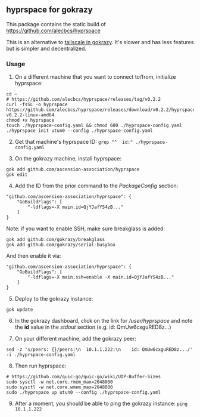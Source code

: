 ## hyprspace for gokrazy

This package contains the static build of https://github.com/alecbcs/hyprspace

This is an alternative to [tailscale in gokrazy](https://gokrazy.org/packages/tailscale/). It's slower and has less features but is simpler and decentralized.

### Usage

1. On a different machine that you want to connect to/from, initialize hyprspace:

```
cd ~
# https://github.com/alecbcs/hyprspace/releases/tag/v0.2.2
curl -fsSL -o hyprspace https://github.com/alecbcs/hyprspace/releases/download/v0.2.2/hyprspace-v0.2.2-linux-amd64
chmod +x hyprspace
touch ./hyprspace-config.yaml && chmod 600 ./hyprspace-config.yaml
./hyprspace init utun0 --config ./hyprspace-config.yaml
```

2. Get that machine's hyprspace ID: `grep "^  id:" ./hyprspace-config.yaml`

3. On the gokrazy machine, install hyprspace:

```
gok add github.com/ascension-association/hyprspace
gok edit
```

4. Add the ID from the prior command to the _PackageConfig_ section:

```
"github.com/ascension-association/hyprspace": {
	"GoBuildFlags": [
		"-ldflags=-X main.id=QjYJafYS4zB..."
	]
}
```

Note: if you want to enable SSH, make sure breakglass is added:

```
gok add github.com/gokrazy/breakglass
gok add github.com/gokrazy/serial-busybox
```

And then enable it via:

```
"github.com/ascension-association/hyprspace": {
	"GoBuildFlags": [
		"-ldflags=-X main.ssh=enable -X main.id=QjYJafYS4zB..."
	]
}
```

5. Deploy to the gokrazy instance:

```
gok update
```

6. In the gokrazy dashboard, click on the link for _/user/hyprspace_ and note the **id** value in the _stdout_ section (e.g. id: QmUw6cxguRED8z...)

7. On your different machine, add the gokrazy peer:

```
sed -z 's/peers: {}/peers:\n  10.1.1.222:\n    id: QmUw6cxguRED8z.../' -i ./hyprspace-config.yaml
```

8. Then run hyprspace:

```
# https://github.com/quic-go/quic-go/wiki/UDP-Buffer-Sizes
sudo sysctl -w net.core.rmem_max=2048000
sudo sysctl -w net.core.wmem_max=2048000
sudo ./hyprspace up utun0 --config ./hyprspace-config.yaml
```

9. After a moment, you should be able to ping the gokrazy instance: `ping 10.1.1.222`

